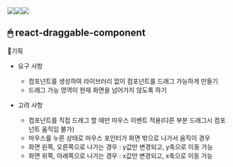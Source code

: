 <img src="https://img.shields.io/badge/react-61DAFB?style=for-the-badge&logo=react&logoColor=black"><img src="https://img.shields.io/badge/typescript-3178C6?style=for-the-badge&logo=typescript&logoColor=black"><img src="https://img.shields.io/badge/styled components-DB7093?style=for-the-badge&logo=styled-components&logoColor=white">

## 🖱 react-draggable-component
🔸기획
* 요구 사항
   * <Draggable> 컴포넌트를 생성하여 라이브러리 없이 <Box> 컴포넌트를 드래그 가능하게 만들기
   * 드래그 가능 영역이 현재 화면을 넘어가지 않도록 하기
  
* 고려 사항
   * <Box> 컴포넌트를 직접 드래그 할 때만 마우스 이벤트 적용(다른 부분 드래그시 <Box> 컴포넌트 움직임 불가)
   * 마우스를 누른 상태로 마우스 포인터가 화면 밖으로 나가서 움직이 경우 
    - 화면 왼쪽, 오른쪽으로 나가는 경우 : y값만 변경되고, y축으로 이동 가능 
    - 화면 위쪽, 아래쪽으로 나가는 경우 : x값만 변경되고, x축으로 이동 가능
    
